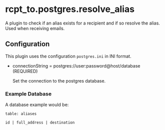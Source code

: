 rcpt\_to.postgres.resolve\_alias
================================

A plugin to check if an alias exists for a recipient and if so resolve the alias.
Used when receiving emails.


## Configuration
This plugin uses the configuration `postgres.ini` in INI format.


- connectionString = postgres://user:password@host/database (REQUIRED)

    Set the connection to the postgres database.


### Example Database

A database example would be:

    table: aliases

    id | full_address | destination
